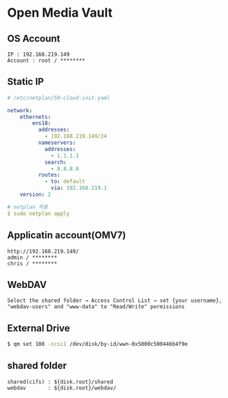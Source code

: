 # Open Media Vault

## OS Account

```
IP : 192.168.219.149
Account : root / ********
```

## Static IP

```yaml
# /etc/netplan/50-cloud-init.yaml

network:
    ethernets:
        ens18:
          addresses:
            - 192.168.219.149/24
          nameservers:
            addresses:
              - 1.1.1.1
            search:
              - 8.8.8.8
          routes:
            - to: default
              via: 192.168.219.1
    version: 2

# netplan 적용
$ sudo netplan apply
```


## Applicatin account(OMV7)

```
http://192.168.219.149/
admin / ********
chris / ********
```

## WebDAV

```
Select the shared folder → Access Control List → set {your username}, "webdav-users" and "www-data" to "Read/Write" permissions
```

## External Drive

```sh
$ qm set 108 -scsi1 /dev/disk/by-id/wwn-0x5000c500446b4f9e
```

## shared folder

```
shared(cifs) : ${disk.root}/shared
webdav       : ${disk.root}/webdav/
```

